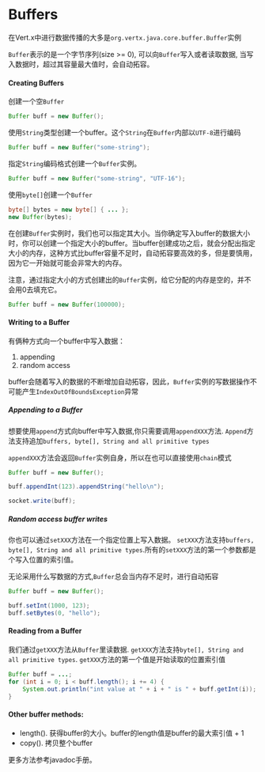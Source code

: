 # Buffers

在Vert.x中进行数据传播的大多是`org.vertx.java.core.buffer.Buffer`实例

`Buffer`表示的是一个字节序列(size >= 0), 可以向`Buffer`写入或者读取数据, 当写入数据时，超过其容量最大值时，会自动拓容。

#### Creating Buffers

创建一个空`Buffer`
```java
Buffer buff = new Buffer();
```

使用`String`类型创建一个buffer。这个`String`在`Buffer`内部以`UTF-8`进行编码
```java
Buffer buff = new Buffer("some-string");
```

指定`String`编码格式创建一个`Buffer`实例。
```java
Buffer buff = new Buffer("some-string", "UTF-16");
```

使用`byte[]`创建一个`Buffer`
```java
byte[] bytes = new byte[] { ... };
new Buffer(bytes);
```

在创建`Buffer`实例时，我们也可以指定其大小。当你确定写入buffer的数据大小时，你可以创建一个指定大小的buffer。当buffer创建成功之后，就会分配出指定大小的内存，这种方式比buffer容量不足时，自动拓容要高效的多，但是要慎用，因为它一开始就可能会非常大的内存。

注意，通过指定大小的方式创建出的`Buffer`实例，给它分配的内存是空的，并不会用0去填充它。
```java
Buffer buff = new Buffer(100000);
```

#### Writing to a Buffer

有俩种方式向一个buffer中写入数据：
1. appending
2. random access

buffer会随着写入的数据的不断增加自动拓容，因此，`Buffer`实例的写数据操作不可能产生`IndexOutOfBoundsException`异常

##### Appending to a Buffer

想要使用`append`方式向buffer中写入数据,你只需要调用`appendXXX`方法. `Append`方法支持追加`buffers, byte[], String and all primitive types`

`appendXXX`方法会返回`Buffer`实例自身，所以在也可以直接使用`chain`模式
```java
Buffer buff = new Buffer();

buff.appendInt(123).appendString("hello\n");

socket.write(buff);
```

##### Random access buffer writes

你也可以通过`setXXX`方法在一个指定位置上写入数据。 `setXXX`方法支持`buffers, byte[], String and all primitive types`.所有的`setXXX`方法的第一个参数都是个写入位置的索引值。

无论采用什么写数据的方式,`Buffer`总会当内存不足时，进行自动拓容
```java
Buffer buff = new Buffer();

buff.setInt(1000, 123);
buff.setBytes(0, "hello");
```

#### Reading from a Buffer

我们通过`getXXX`方法从`Buffer`里读数据. `getXXX`方法支持`byte[], String and all primitive types`. `getXXX`方法的第一个值是开始读取的位置索引值
```java
Buffer buff = ...;
for (int i = 0; i < buff.length(); i += 4) {
    System.out.println("int value at " + i + " is " + buff.getInt(i));
}
```

#### Other buffer methods:

* length(). 获得buffer的大小。buffer的length值是buffer的最大索引值 + 1
* copy(). 拷贝整个buffer

更多方法参考javadoc手册。